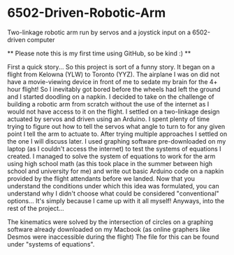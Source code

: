 # 6502-Driven-Robotic-Arm
Two-linkage robotic arm run by servos and a joystick input on a 6502-driven computer

** Please note this is my first time using GitHub, so be kind :) **

First a quick story...
So this project is sort of a funny story. It began on a flight from Kelowna (YLW) to Toronto (YYZ). The airplane I was on did not have a movie-viewing device in 
front of me to sedate my brain for the 4+ hour flight! So I inevitably got bored before the wheels had left the ground and I started doodling on a napkin. I 
decided to take on the challenge of building a robotic arm from scratch without the use of the internet as I would not have access to it on the flight. I settled 
on a two-linkage design actuated by servos and driven using an Arduino. I spent plenty of time trying to figure out how to tell the servos what angle to turn to 
for any given point I tell the arm to actuate to. After trying multiple approaches I settled on the one I will discuss later. I used graphing software pre-downloaded 
on my laptop (as I couldn't access the internet) to test the systems of equations I created. I managed to solve the system of equations to work for the arm using high 
school math (as this took place in the summer between high school and university for me) and write out basic Arduino code on a napkin provided by the flight attendants 
before we landed. Now that you understand the conditions under which this idea was formulated, you can understand why I didn't choose what could be considered 
"conventional" options... It's simply because I came up with it all myself! Anyways, into the rest of the project...


The kinematics were solved by the intersection of circles on a graphing software already downloaded on my Macbook (as online graphers like Desmos were inaccessible 
during the flight) The file for this can be found under "systems of equations".
